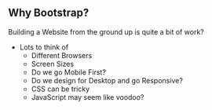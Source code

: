 ##  Why Bootstrap?

Building a Website from the ground up is quite a bit of work?

* Lots to think of
    * Different Browsers
    * Screen Sizes
    * Do we go Mobile First?
    * Do we design for Desktop and go Responsive?
    * CSS can be tricky
    * JavaScript may seem like voodoo?


